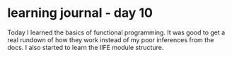# learning journal - day 10

Today I learned the basics of functional programming. It was good to get a real rundown of how they work instead of my poor inferences from the docs. I also started to learn the IIFE module structure. 
